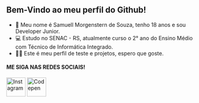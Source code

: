 ## Bem-Vindo ao meu perfil do Github!

- 👋 Meu nome é Samuell Morgenstern de Souza, tenho 18 anos e sou Developer Junior.
- 💻 Estudo no SENAC - RS, atualmente curso o 2° ano do Ensino Médio com Técnico de Informática Integrado.
- 👨‍🎓 Este é meu perfil de teste e projetos, espero que goste.

#### ME SIGA NAS REDES SOCIAIS!

[<img src="https://upload.wikimedia.org/wikipedia/commons/thumb/5/58/Instagram-Icon.png/480px-Instagram-Icon.png" alt="Instagram" width="50px" height="50px">](https://www.instagram.com/samuell_morgenstern/)
[<img src="https://seeklogo.com/images/C/codepen-logo-FDEB3664F1-seeklogo.com.png" alt="Codepen" width="50px" height="50px">](https://codepen.io/Samuell-Souza)

